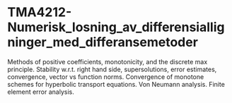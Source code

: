 # TMA4212-Numerisk_losning_av_differensialligninger_med_differansemetoder
Methods of positive coefficients, monotonicity, and the discrete max principle. Stability w.r.t. right hand side, supersolutions, error estimates, convergence, vector vs function norms. Convergence of monotone schemes for hyperbolic transport equations. Von Neumann analysis. Finite element error analysis.
